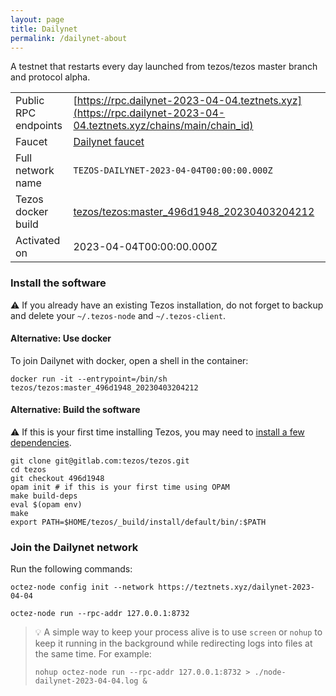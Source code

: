 ```yaml
---
layout: page
title: Dailynet
permalink: /dailynet-about
---
```


A testnet that restarts every day launched from tezos/tezos master branch and protocol alpha.

| | |
|-------|---------------------|
| Public RPC endpoints | [https://rpc.dailynet-2023-04-04.teztnets.xyz](https://rpc.dailynet-2023-04-04.teztnets.xyz/chains/main/chain_id)<br/> |
| Faucet | [Dailynet faucet](https://faucet.dailynet-2023-04-04.teztnets.xyz) |
| Full network name | `TEZOS-DAILYNET-2023-04-04T00:00:00.000Z` |
| Tezos docker build | [tezos/tezos:master_496d1948_20230403204212](https://hub.docker.com/r/tezos/tezos/tags?page=1&ordering=last_updated&name=master_496d1948_20230403204212) |
| Activated on | 2023-04-04T00:00:00.000Z |





### Install the software

⚠️  If you already have an existing Tezos installation, do not forget to backup and delete your `~/.tezos-node` and `~/.tezos-client`.



#### Alternative: Use docker

To join Dailynet with docker, open a shell in the container:

```
docker run -it --entrypoint=/bin/sh tezos/tezos:master_496d1948_20230403204212
```

#### Alternative: Build the software

⚠️  If this is your first time installing Tezos, you may need to [install a few dependencies](https://tezos.gitlab.io/introduction/howtoget.html#setting-up-the-development-environment-from-scratch).

```
git clone git@gitlab.com:tezos/tezos.git
cd tezos
git checkout 496d1948
opam init # if this is your first time using OPAM
make build-deps
eval $(opam env)
make
export PATH=$HOME/tezos/_build/install/default/bin/:$PATH
```

### Join the Dailynet network

Run the following commands:

```
octez-node config init --network https://teztnets.xyz/dailynet-2023-04-04

octez-node run --rpc-addr 127.0.0.1:8732
```

> 💡 A simple way to keep your process alive is to use `screen` or `nohup` to keep it running in the background while redirecting logs into files at the same time. For example:
>
> ```bash=13
> nohup octez-node run --rpc-addr 127.0.0.1:8732 > ./node-dailynet-2023-04-04.log &
> ```


